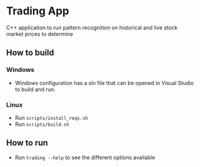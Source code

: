 # Trading App #

C++ application to run pattern recognition on historical and live stock market prices to determine 

## How to build ##

### Windows ###

* Windows configuration has a sln file that can be opened in Visual Studio to build and run.

### Linux ###

* Run ``scripts/install_reqs.sh``
* Run ``scripts/build.sh``


## How to run ##

* Run ``trading --help`` to see the different options available
